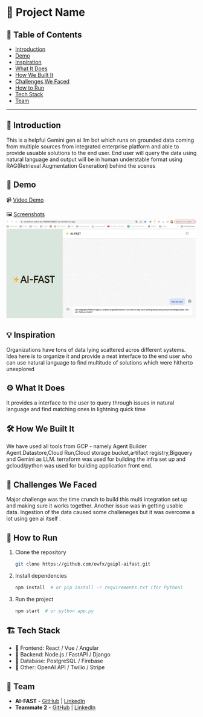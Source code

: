 # 🚀 Project Name

## 📌 Table of Contents
- [Introduction](#introduction)
- [Demo](artifacts/demo/README.md)
- [Inspiration](#inspiration)
- [What It Does](#what-it-does)
- [How We Built It](#how-we-built-it)
- [Challenges We Faced](#challenges-we-faced)
- [How to Run](#how-to-run)
- [Tech Stack](#tech-stack)
- [Team](#team)

---

## 🎯 Introduction
This is a helpful Gemini gen ai llm bot which runs on grounded data coming from multiple sources from integrated enterprise platform and able to provide usuable solutions to the end user. End user will query the data using natural language and output will be in human understable format using RAG(Retrieval Augmentation Generation) behind the scenes

## 🎥 Demo
📹 [Video Demo](artifacts/demo/Demovideo/Demo%20Video.mp4)

🖼️ [Screenshots](artifacts/demo/Screenshots/)
![Screenshot 1](artifacts/demo/Screenshots/Appstartpage.jpg)

## 💡 Inspiration
Organizations have tons of data lying scattered acros different systems. Idea here is to organize it and provide a neat interface to the end user who can use natural language to find multitude of solutions which were hitherto unexplored

## ⚙️ What It Does
It provides a interface to the user to query through issues in natural language and find matching ones in lightning quick time

## 🛠️ How We Built It
We have used all tools from GCP - namely Agent Builder Agent.Datastore,Cloud Run,Cloud storage bucket,artifact registry,Bigquery and Gemini as LLM. terraform was used for building the infra set up and gcloud/python was used for building application front end.

## 🚧 Challenges We Faced
Major challenge was the time crunch to build this multi integration set up and making sure it works together. Another issue was in getting usable data. Ingestion of the data caused some challeneges but it was overcome a lot using gen ai itself .

## 🏃 How to Run
1. Clone the repository  
   ```sh
   git clone https://github.com/ewfx/gaipl-aifast.git
   ```
2. Install dependencies  
   ```sh
   npm install  # or pip install -r requirements.txt (for Python)
   ```
3. Run the project  
   ```sh
   npm start  # or python app.py
   ```

## 🏗️ Tech Stack
- 🔹 Frontend: React / Vue / Angular
- 🔹 Backend: Node.js / FastAPI / Django
- 🔹 Database: PostgreSQL / Firebase
- 🔹 Other: OpenAI API / Twilio / Stripe

## 👥 Team
- **AI-FAST** - [GitHub](#) | [LinkedIn](#)
- **Teammate 2** - [GitHub](#) | [LinkedIn](#)